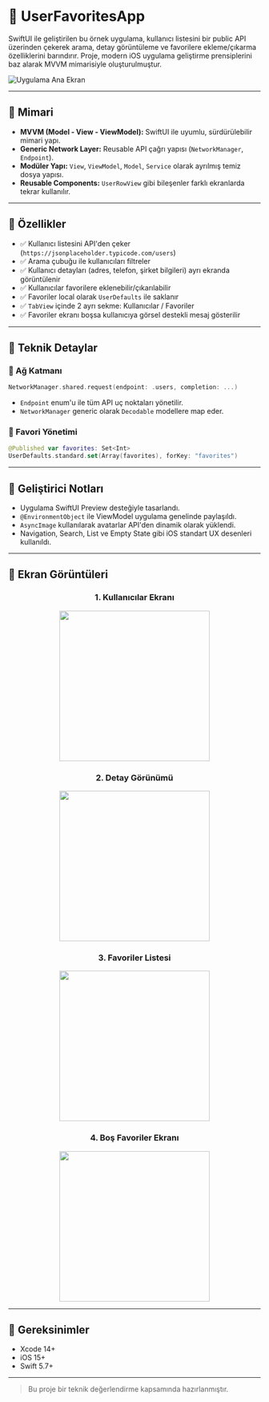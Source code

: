 
# 👤 UserFavoritesApp

SwiftUI ile geliştirilen bu örnek uygulama, kullanıcı listesini bir public API üzerinden çekerek arama, detay görüntüleme ve favorilere ekleme/çıkarma özelliklerini barındırır. Proje, modern iOS uygulama geliştirme prensiplerini baz alarak MVVM mimarisiyle oluşturulmuştur.

![Uygulama Ana Ekran](resimler/users-screen.png)

---

## 🧱 Mimari

- **MVVM (Model - View - ViewModel):** SwiftUI ile uyumlu, sürdürülebilir mimari yapı.
- **Generic Network Layer:** Reusable API çağrı yapısı (`NetworkManager`, `Endpoint`).
- **Modüler Yapı:** `View`, `ViewModel`, `Model`, `Service` olarak ayrılmış temiz dosya yapısı.
- **Reusable Components:** `UserRowView` gibi bileşenler farklı ekranlarda tekrar kullanılır.

---

## 📲 Özellikler

- ✅ Kullanıcı listesini API'den çeker (`https://jsonplaceholder.typicode.com/users`)
- ✅ Arama çubuğu ile kullanıcıları filtreler
- ✅ Kullanıcı detayları (adres, telefon, şirket bilgileri) ayrı ekranda görüntülenir
- ✅ Kullanıcılar favorilere eklenebilir/çıkarılabilir
- ✅ Favoriler local olarak `UserDefaults` ile saklanır
- ✅ `TabView` içinde 2 ayrı sekme: Kullanıcılar / Favoriler
- ✅ Favoriler ekranı boşsa kullanıcıya görsel destekli mesaj gösterilir

---

## 🧩 Teknik Detaylar

### 🔄 Ağ Katmanı
```swift
NetworkManager.shared.request(endpoint: .users, completion: ...)
```
- `Endpoint` enum'u ile tüm API uç noktaları yönetilir.
- `NetworkManager` generic olarak `Decodable` modellere map eder.

### 💾 Favori Yönetimi
```swift
@Published var favorites: Set<Int>
UserDefaults.standard.set(Array(favorites), forKey: "favorites")
```

---

## 🧪 Geliştirici Notları

- Uygulama SwiftUI Preview desteğiyle tasarlandı.
- `@EnvironmentObject` ile ViewModel uygulama genelinde paylaşıldı.
- `AsyncImage` kullanılarak avatarlar API'den dinamik olarak yüklendi.
- Navigation, Search, List ve Empty State gibi iOS standart UX desenleri kullanıldı.

---

## 📸 Ekran Görüntüleri

<h3 align="center"> 1. Kullanıcılar Ekranı </h3>
<p align="center">
  <img src="images/users-list.png" width="300" />
</p>

<h3 align="center"> 2. Detay Görünümü </h3>
<p align="center">
  <img src="images/user-detail.png" width="300" />
</p>

<h3 align="center"> 3. Favoriler Listesi </h3>
<p align="center">
  <img src="images/favorites-list.png" width="300" />
</p>

<h3 align="center"> 4. Boş Favoriler Ekranı </h3>
<p align="center">
  <img src="images/empty-favorites.png" width="300" />
</p>

---

## 🚀 Gereksinimler

- Xcode 14+
- iOS 15+
- Swift 5.7+

---


> Bu proje bir teknik değerlendirme kapsamında hazırlanmıştır.
